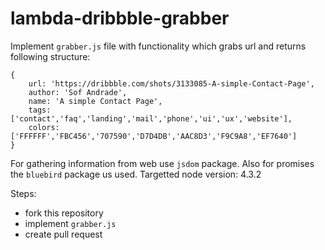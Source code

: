 # lambda-dribbble-grabber

Implement `grabber.js` file with functionality which grabs url and returns following structure:

```
{
    url: 'https://dribbble.com/shots/3133085-A-simple-Contact-Page',
    author: 'Sof Andrade',
    name: 'A simple Contact Page',
    tags: ['contact','faq','landing','mail','phone','ui','ux','website'],
    colors: ['FFFFFF','FBC456','707590','D7D4DB','AAC8D3','F9C9A8','EF7640']
}
```

For gathering information from web use `jsdom` package. Also for promises the `bluebird` package us used.
Targetted node version: 4.3.2

Steps:
 - fork this repository
 - implement `grabber.js`
 - create pull request